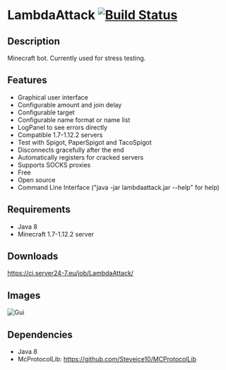 # LambdaAttack [![Build Status](https://ci.server24-7.eu/job/LambdaAttack/3/badge/icon)](https://ci.server24-7.eu/job/LambdaAttack/3/)

## Description

Minecraft bot. Currently used for stress testing.

## Features

* Graphical user interface
* Configurable amount and join delay
* Configurable target
* Configurable name format or name list
* LogPanel to see errors directly
* Compatible 1.7-1.12.2 servers
* Test with Spigot, PaperSpigot and TacoSpigot
* Disconnects gracefully after the end
* Automatically registers for cracked servers
* Supports SOCKS proxies
* Free
* Open source
* Command Line Interface ("java -jar lambdaattack.jar --help" for help)

## Requirements

* Java 8
* Minecraft 1.7-1.12.2 server

## Downloads

https://ci.server24-7.eu/job/LambdaAttack/

## Images

![Gui](http://i.imgur.com/6U00ZwA.png)

## Dependencies

* Java 8
* McProtocolLib: https://github.com/Steveice10/MCProtocolLib
